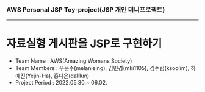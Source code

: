 ### AWS Personal JSP Toy-project(JSP 개인 미니프로젝트)
<hr>

# 자료실형 게시판을 JSP로 구현하기

- Team Name : AWS(Amazing Womans Society)
- Team Members : 우문주(melanieing), 김민경(mki1105), 김수림(ksoolim), 하예진(Yejin-Ha), 홍다은(da11un)
- Project Period : 2022.05.30.~ 06.02.
